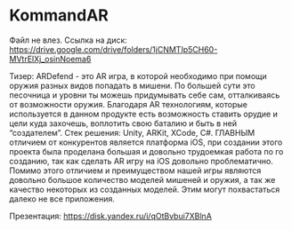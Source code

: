 # KommandAR

Файл не влез. Ссылка на диск: https://drive.google.com/drive/folders/1jCNMTIp5CH60-MVtrElXj_osinNoema6

Тизер:
ARDefend - это AR игра, в которой необходимо при помощи оружия разных видов попадать в мишени. По большей сути это песочница и уровни ты можешь придумывать себе сам, отталкиваясь от возможности оружия. Благодаря AR технологиям, которые используется в данном продукте есть возможность ставить орудие и цели куда захочешь, воплотить свою баталию и быть в ней “создателем”. Стек решения: Unity, ARKit, XCode, C#. ГЛАВНЫМ отличием от конкурентов является платформа iOS, при создании этого проекта была проделана большая и довольно трудоемкая работа по го созданию, так как сделать AR игру на iOS довольно проблематично. Помимо этого отличием и преимуществом нашей игры являются довольно большое количество моделей мишеней и оружия, а так же качество некоторых из созданных моделей. Этим могут похвастаться далеко не все приложения.

Презентация: https://disk.yandex.ru/i/qOtBvbui7XBlnA
